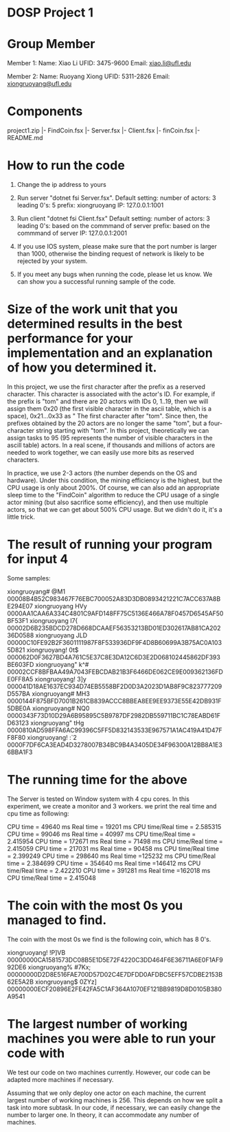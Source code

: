 # DOSP Project 1

# Group Member
Member 1:
        Name: Xiao Li
        UFID: 3475-9600
        Email: xiao.li@ufl.edu

Member 2: 
        Name: Ruoyang Xiong
        UFID: 5311-2826
        Email: xiongruoyang@ufl.edu

# Components
project1.zip
|- FindCoin.fsx
|- Server.fsx
|- Client.fsx
|- finCoin.fsx
|- README.md

# How to run the code

1. Change the ip address to yours 
2. Run server "dotnet fsi Server.fsx". 
        Default setting:
                number of actors: 3
                leading 0's:      5
                prefix:           xiongruoyang
                IP:               127.0.0.1:1001

3. Run client "dotnet fsi Client.fsx"
        Default setting:
                number of actors: 3
                leading 0's:      based on the commmand of server
                prefix:           based on the commmand of server
                IP:               127.0.0.1:2001

4. If you use IOS system, please make sure that the port number is larger than 1000, otherwise the binding request of network is likely to be rejected by your system.

5. If you meet any bugs when running the code, please let us know. We can show you a successful running sample of the code.

# Size of the work unit that you determined results in the best performance for your implementation and an explanation of how you determined it.

In this project, we use the first character after the prefix as a reserved character. This character is associated with the actor's ID. For example, if the prefix is ​​"tom" and there are 20 actors with IDs 0, 1..19, then we will assign them 0x20 (the first visible character in the ascii table, which is a space), 0x21...0x33 as " The first character after "tom". Since then, the prefixes obtained by the 20 actors are no longer the same "tom", but a four-character string starting with "tom". In this project, theoretically we can assign tasks to 95 (95 represents the number of visible characters in the ascill table) actors. In a real scene, if thousands and millions of actors are needed to work together, we can easily use more bits as reserved characters.

In practice, we use 2-3 actors (the number depends on the OS and hardware). Under this condition, the mining efficiency is the highest, but the CPU usage is only about 200%. Of course, we can also add an appropriate sleep time to the "FindCoin" algorithm to reduce the CPU usage of a single actor mining (but also sacrifice some efficiency), and then use multiple actors, so that we can get about 500% CPU usage. But we didn't do it, it's a little trick.

# The result of running your program for input 4
Some samples:

xiongruoyang# @M1       00008B4B52C983467F76EBC700052A83D3DB0893421221C7ACC637A8BE294E07
xiongruoyang  HVy       0000AA1CAA6A334C4801C9AFD148FF75C5136E466A78F0457D6545AF50BF53F1
xiongruoyang  I7{       00002D6B235BDCD278D668DCAAEF56353213BD01ED302617AB81CA20236D0588
xiongruoyang  JLD       00000C10FE92B2F3601111987F8F533936DF9F4D8B60699A3B75AC0A1035D821
xiongruoyang! 0t$       000062D0F3627BD4A761C5E37C8E3DA12C6D3E2D068102445862DF393BE603FD
xiongruoyang" k^#       00002CCF8BFBAA49A7043FEBCDAB21B3F6466DE062CE9E009362136FDE0FF8A5
xiongruoyang! 3]y       000041D18AE1637EC934D74EB5558BF2D0D3A2023D1AB8F9C823777209D557BA
xiongruoyang# MH3       0000144F875BFD7001B261CB839ACCC8BBEA8EE9EE9373E55E42DB931F5DBE0A
xiongruoyang# NQ0       0000343F73D10D29A6B95895C5B9787DF2982DB559711BC1C78EABD61FD63123
xiongruoyang" tHg       0000810AD598FFA6AC99396C5FF5D832143533E967571A1AC419A41D47FF8F80
xiongruoyang! :`2       0000F7DF6CA3EAD4D3278007B34BC9B4A3405DE34F96300A12BB8A1E36BBA1F3

# The running time for the above

The Server is tested on Window system with 4 cpu cores. In this experiment, we create a monitor and 3 workers. we print the real time and cpu time as following:

CPU time = 49640 ms    Real time = 19201 ms   CPU time/Real time = 2.585315
CPU time = 99046 ms    Real time = 40997 ms   CPU time/Real time = 2.415954
CPU time = 172671 ms   Real time = 71498 ms   CPU time/Real time = 2.415059
CPU time = 217031 ms   Real time = 90458 ms   CPU time/Real time = 2.399249
CPU time = 298640 ms   Real time =125232 ms   CPU time/Real time = 2.384699
CPU time = 354640 ms   Real time =146412 ms   CPU time/Real time = 2.422210
CPU time = 391281 ms   Real time =162018 ms   CPU time/Real time = 2.415048

# The coin with the most 0s you managed to find.

The coin with the most 0s we find is the following coin, which has 8 0's.

xiongruoyang! !P]VB     00000000CA1581573DC08B5E1D5E72F4220C3DD464F6E36711A6E0F1AF992DE6
xiongruoyang% #7Kx;     00000000D2D8E516FAE700D57D02C4E7DFDD0AFDBC5EFF57CDBE2153B62E5A2B
xiongruoyang$ 0ZYz]     00000000ECF20896E2FE42FA5C1AF364A1070EF121BB9819D8D0105B380A9541


# The largest number of working machines you were able to run your code with

We test our code on two machines currently. However, our code can be adapted more machines if necessary. 

Assuming that we only deploy one actor on each machine, the current largest number of working machines is 256. This depends on how we split a task into more subtask. In our code, if necessary, we can easily change the number to larger one. In theory, it can accommodate any number of machines.